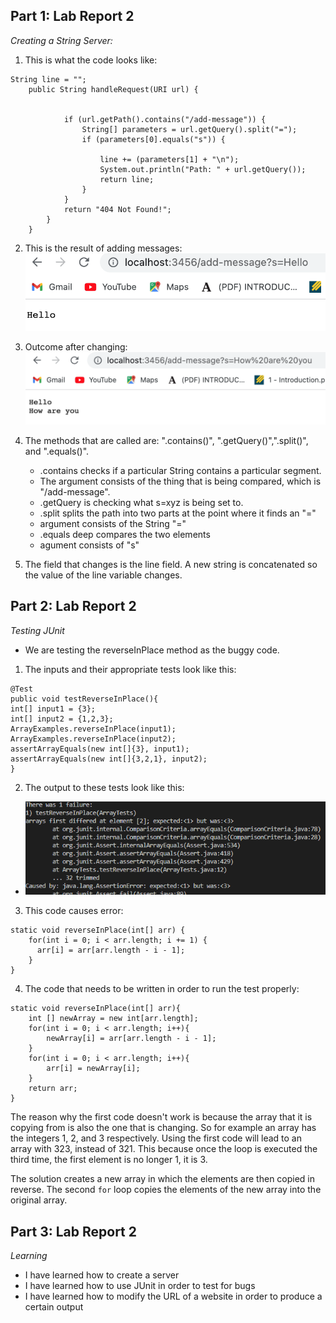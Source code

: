 ## Part 1: Lab Report 2
_Creating a String Server:_ 

1. This is what the code looks like: 
```   
String line = "";
    public String handleRequest(URI url) {


            if (url.getPath().contains("/add-message")) {
                String[] parameters = url.getQuery().split("=");
                if (parameters[0].equals("s")) {

                    line += (parameters[1] + "\n");
                    System.out.println("Path: " + url.getQuery());
                    return line;
                }
            }
            return "404 Not Found!";
        }
    }
 ```
 2. This is the result of adding messages: ![Image](outcome.png) 
 3. Outcome after changing: ![Image](outcome2.png)
 4. The methods that are called are: ".contains()", ".getQuery()",".split()", and ".equals()".
    * .contains checks if a particular String contains a particular segment.
    * The argument consists of the thing that is being compared, which is "/add-message". 
    * .getQuery is checking what s=xyz is being set to.
    * .split splits the path into two parts at the point where it finds an "="
    * argument consists of the String "="
    * .equals deep compares the two elements 
    * agument consists of "s"

5. The field that changes is the line field. A new string is concatenated so the value of the line variable changes.

## Part 2: Lab Report 2
_Testing JUnit_
* We are testing the reverseInPlace method as the buggy code. 

1. The inputs and their appropriate tests look like this:
```
@Test
public void testReverseInPlace(){
int[] input1 = {3};
int[] input2 = {1,2,3};
ArrayExamples.reverseInPlace(input1);
ArrayExamples.reverseInPlace(input2);
assertArrayEquals(new int[]{3}, input1);
assertArrayEquals(new int[]{3,2,1}, input2);
}
```

2. The output to these tests look like this: 
* ![Image](image2.png)

3. This code causes error: 
```
static void reverseInPlace(int[] arr) {
    for(int i = 0; i < arr.length; i += 1) {
      arr[i] = arr[arr.length - i - 1];
    }
}
```
4. The code that needs to be written in order to run the test properly:
```
static void reverseInPlace(int[] arr){
    int [] newArray = new int[arr.length];
    for(int i = 0; i < arr.length; i++){
        newArray[i] = arr[arr.length - i - 1];
    }
    for(int i = 0; i < arr.length; i++){
        arr[i] = newArray[i];
    }
    return arr;
}
```
The reason why the first code doesn't work is because the array 
that it is copying from is also the one that is changing. So for 
example an array has the integers 1, 2, and 3 respectively. 
Using the first code will lead to an array with 323, instead of 321.
This because once the loop is executed the third time, the first element 
is no longer 1, it is 3. 

The solution creates a new array in which the elements are then copied
in reverse. The second ```for``` loop copies the elements of the new array 
into the original array. 
## Part 3: Lab Report 2
_Learning_

* I have learned how to create a server
* I have learned how to use JUnit in order to test for bugs
* I have learned how to modify the URL of a website in order to produce a certain output
